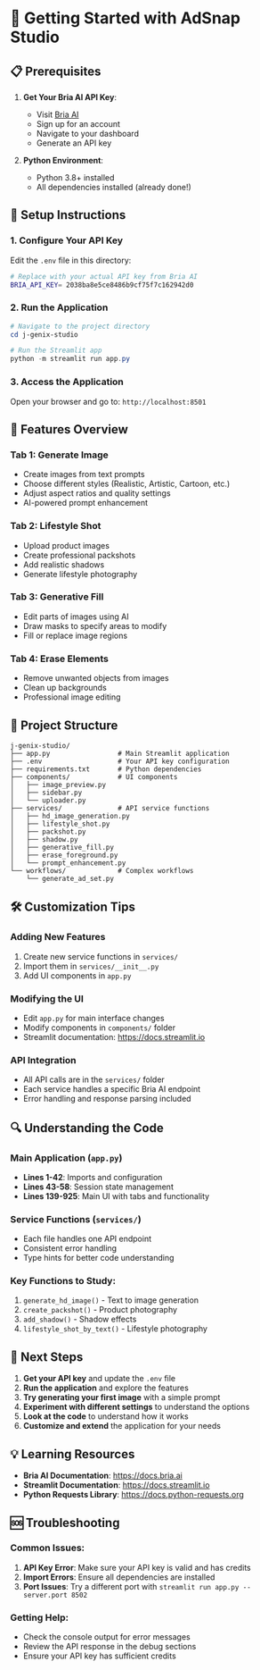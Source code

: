 # 🚀 Getting Started with AdSnap Studio

## 📋 Prerequisites

1. **Get Your Bria AI API Key**:
   - Visit [Bria AI](https://bria.ai)
   - Sign up for an account
   - Navigate to your dashboard
   - Generate an API key

2. **Python Environment**:
   - Python 3.8+ installed
   - All dependencies installed (already done!)

## 🔧 Setup Instructions

### 1. Configure Your API Key

Edit the `.env` file in this directory:
```bash
# Replace with your actual API key from Bria AI
BRIA_API_KEY= 2038ba8e5ce8486b9cf75f7c162942d0
```

### 2. Run the Application

```powershell
# Navigate to the project directory
cd j-genix-studio

# Run the Streamlit app
python -m streamlit run app.py
```

### 3. Access the Application

Open your browser and go to: `http://localhost:8501`

## 🎨 Features Overview

### **Tab 1: Generate Image**
- Create images from text prompts
- Choose different styles (Realistic, Artistic, Cartoon, etc.)
- Adjust aspect ratios and quality settings
- AI-powered prompt enhancement

### **Tab 2: Lifestyle Shot**
- Upload product images
- Create professional packshots
- Add realistic shadows
- Generate lifestyle photography

### **Tab 3: Generative Fill**
- Edit parts of images using AI
- Draw masks to specify areas to modify
- Fill or replace image regions

### **Tab 4: Erase Elements**
- Remove unwanted objects from images
- Clean up backgrounds
- Professional image editing

## 📁 Project Structure

```
j-genix-studio/
├── app.py                 # Main Streamlit application
├── .env                   # Your API key configuration
├── requirements.txt       # Python dependencies
├── components/            # UI components
│   ├── image_preview.py
│   ├── sidebar.py
│   └── uploader.py
├── services/              # API service functions
│   ├── hd_image_generation.py
│   ├── lifestyle_shot.py
│   ├── packshot.py
│   ├── shadow.py
│   ├── generative_fill.py
│   ├── erase_foreground.py
│   └── prompt_enhancement.py
└── workflows/             # Complex workflows
    └── generate_ad_set.py
```

## 🛠️ Customization Tips

### Adding New Features
1. Create new service functions in `services/`
2. Import them in `services/__init__.py`
3. Add UI components in `app.py`

### Modifying the UI
- Edit `app.py` for main interface changes
- Modify components in `components/` folder
- Streamlit documentation: https://docs.streamlit.io

### API Integration
- All API calls are in the `services/` folder
- Each service handles a specific Bria AI endpoint
- Error handling and response parsing included

## 🔍 Understanding the Code

### Main Application (`app.py`)
- **Lines 1-42**: Imports and configuration
- **Lines 43-58**: Session state management
- **Lines 139-925**: Main UI with tabs and functionality

### Service Functions (`services/`)
- Each file handles one API endpoint
- Consistent error handling
- Type hints for better code understanding

### Key Functions to Study:
1. `generate_hd_image()` - Text to image generation
2. `create_packshot()` - Product photography
3. `add_shadow()` - Shadow effects
4. `lifestyle_shot_by_text()` - Lifestyle photography

## 🎯 Next Steps

1. **Get your API key** and update the `.env` file
2. **Run the application** and explore the features
3. **Try generating your first image** with a simple prompt
4. **Experiment with different settings** to understand the options
5. **Look at the code** to understand how it works
6. **Customize and extend** the application for your needs

## 💡 Learning Resources

- **Bria AI Documentation**: https://docs.bria.ai
- **Streamlit Documentation**: https://docs.streamlit.io
- **Python Requests Library**: https://docs.python-requests.org

## 🆘 Troubleshooting

### Common Issues:
1. **API Key Error**: Make sure your API key is valid and has credits
2. **Import Errors**: Ensure all dependencies are installed
3. **Port Issues**: Try a different port with `streamlit run app.py --server.port 8502`

### Getting Help:
- Check the console output for error messages
- Review the API response in the debug sections
- Ensure your API key has sufficient credits
